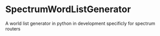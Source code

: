 # SpectrumWordListGenerator
A world list generator in python in development specificly for spectrum routers
